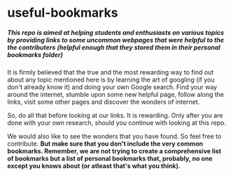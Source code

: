 # useful-bookmarks

##### **This repo is aimed at helping students and enthusiasts on various topics by providing links to some uncommon webpages that were helpful to the the contributers (helpful enough that they stored them in their personal bookmarks folder)**

It is firmly believed that the true and the most rewarding way to find out about any topic mentioned here is by learning the art of googling (if you don't already know it) and doing your own Google search. Find your way around the internet, stumble upon some new helpful page, follow along the links, visit some other pages and discover the wonders of internet. 

So, do all that before looking at our links. It is rewarding. Only after you are done with your own research, should you continue with looking at this repo.

We would also like to see the wonders that you have found. So feel free to contribute. **But make sure that you don't include the very common bookmarks. Remember, we are not trying to create a comprehensive list of bookmarks but a list of personal bookmarks that, probably, no one except you knows about (or atleast that's what you think).**

